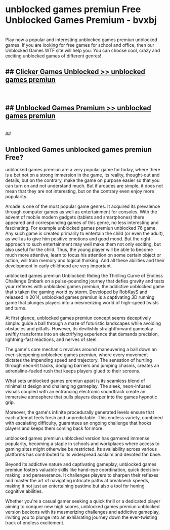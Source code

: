 # unblocked games premiun  Free Unblocked Games Premium - bvxbj <br>
<br>
Play now a popular and interesting unblocked games premiun unblocked games. If you are looking for free games for school and office, then our Unblocked Games WTF site will help you. You can choose cool, crazy and exciting unblocked games of different genres!


## ##  [Clicker Games Unblocked >> unblocked games premiun](http://freeplayer.one?title=unblocked_games_premiun&ref=UGames)
  <br>

##  ## [Unblocked Games Premium >> unblocked games premiun](http://freeplayer.one?title=unblocked_games_premiun&ref=UGames)
  <br>
  ##



## Unblocked Games unblocked games premiun Free?

unblocked games premiun are a very popular game for today, where there is a bet not on a strong immersion in the game, its reality, thought-out and details, but on the contrary, make the game on purpose easier so that you can turn on and not understand much. But if arcades are simple, it does not mean that they are not interesting, but on the contrary even enjoy more popularity.

Arcade is one of the most popular game genres. It acquired its prevalence through computer games as well as entertainment for consoles. With the advent of mobile modern gadgets (tablets and smartphones) there appeared and corresponding games of this genre, no less interesting and fascinating. For example unblocked games premiun unblocked 76 game. Any such game is created primarily to entertain the child (or even the adult), as well as to give him positive emotions and good mood. But the right approach to such entertainment may well make them not only exciting, but also useful for the child. Thus, the young player will be able to become much more attentive, learn to focus his attention on some certain object or action, will train memory and logical thinking. And all these abilities and their development in early childhood are very important.

unblocked games premiun Unblocked: Riding the Thrilling Curve of Endless Challenge
Embark on a pulse-pounding journey that defies gravity and tests your reflexes with unblocked games premiun, the addictive unblocked game that's taken the gaming world by storm. Developed by RobKayS and released in 2014, unblocked games premiun is a captivating 3D running game that plunges players into a mesmerizing world of high-speed twists and turns.

At first glance, unblocked games premiun concept seems deceptively simple: guide a ball through a maze of futuristic landscapes while avoiding obstacles and pitfalls. However, its devilishly straightforward gameplay swiftly transforms into an electrifying experience that demands precision, lightning-fast reactions, and nerves of steel.

The game's core mechanic revolves around maneuvering a ball down an ever-steepening unblocked games premiun, where every movement dictates the impending speed and trajectory. The sensation of hurtling through neon-lit tracks, dodging barriers and jumping chasms, creates an adrenaline-fueled rush that keeps players glued to their screens.

What sets unblocked games premiun apart is its seamless blend of minimalist design and challenging gameplay. The sleek, neon-infused visuals coupled with an entrancing electronic soundtrack create an immersive atmosphere that pulls players deeper into the games hypnotic grip.

Moreover, the game's infinite procedurally generated levels ensure that each attempt feels fresh and unpredictable. This endless variety, combined with escalating difficulty, guarantees an ongoing challenge that hooks players and keeps them coming back for more.

unblocked games premiun unblocked version has garnered immense popularity, becoming a staple in schools and workplaces where access to gaming sites might otherwise be restricted. Its availability across various platforms has contributed to its widespread acclaim and devoted fan base.

Beyond its addictive nature and captivating gameplay, unblocked games premiun fosters valuable skills like hand-eye coordination, quick decision-making, and perseverance. It challenges players to sharpen their reflexes and master the art of navigating intricate paths at breakneck speeds, making it not just an entertaining pastime but also a tool for honing cognitive abilities.

Whether you're a casual gamer seeking a quick thrill or a dedicated player aiming to conquer new high scores, unblocked games premiun unblocked version beckons with its mesmerizing challenges and addictive gameplay, inviting you to plunge into an exhilarating journey down the ever-twisting track of endless excitement.
